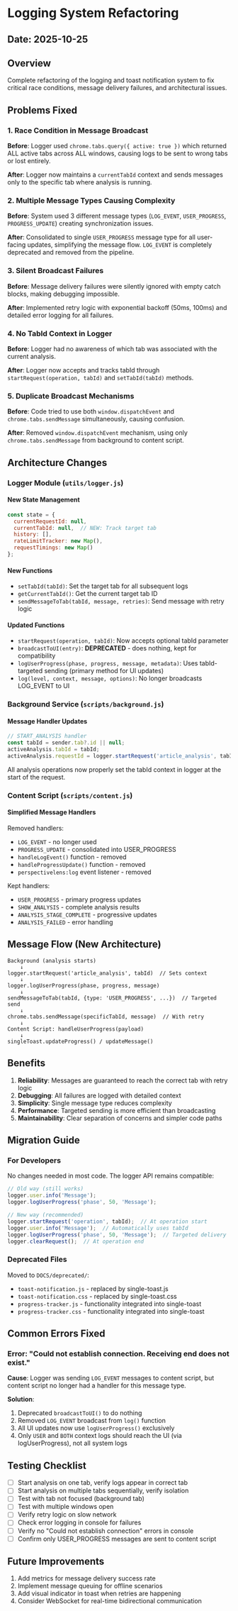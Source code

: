 # Logging System Refactoring

## Date: 2025-10-25

## Overview
Complete refactoring of the logging and toast notification system to fix critical race conditions, message delivery failures, and architectural issues.

## Problems Fixed

### 1. Race Condition in Message Broadcast
**Before**: Logger used `chrome.tabs.query({ active: true })` which returned ALL active tabs across ALL windows, causing logs to be sent to wrong tabs or lost entirely.

**After**: Logger now maintains a `currentTabId` context and sends messages only to the specific tab where analysis is running.

### 2. Multiple Message Types Causing Complexity
**Before**: System used 3 different message types (`LOG_EVENT`, `USER_PROGRESS`, `PROGRESS_UPDATE`) creating synchronization issues.

**After**: Consolidated to single `USER_PROGRESS` message type for all user-facing updates, simplifying the message flow. `LOG_EVENT` is completely deprecated and removed from the pipeline.

### 3. Silent Broadcast Failures
**Before**: Message delivery failures were silently ignored with empty catch blocks, making debugging impossible.

**After**: Implemented retry logic with exponential backoff (50ms, 100ms) and detailed error logging for all failures.

### 4. No TabId Context in Logger
**Before**: Logger had no awareness of which tab was associated with the current analysis.

**After**: Logger now accepts and tracks tabId through `startRequest(operation, tabId)` and `setTabId(tabId)` methods.

### 5. Duplicate Broadcast Mechanisms
**Before**: Code tried to use both `window.dispatchEvent` and `chrome.tabs.sendMessage` simultaneously, causing confusion.

**After**: Removed `window.dispatchEvent` mechanism, using only `chrome.tabs.sendMessage` from background to content script.

## Architecture Changes

### Logger Module (`utils/logger.js`)

#### New State Management
```javascript
const state = {
  currentRequestId: null,
  currentTabId: null,  // NEW: Track target tab
  history: [],
  rateLimitTracker: new Map(),
  requestTimings: new Map()
};
```

#### New Functions
- `setTabId(tabId)`: Set the target tab for all subsequent logs
- `getCurrentTabId()`: Get the current target tab ID
- `sendMessageToTab(tabId, message, retries)`: Send message with retry logic

#### Updated Functions
- `startRequest(operation, tabId)`: Now accepts optional tabId parameter
- `broadcastToUI(entry)`: **DEPRECATED** - does nothing, kept for compatibility
- `logUserProgress(phase, progress, message, metadata)`: Uses tabId-targeted sending (primary method for UI updates)
- `log(level, context, message, options)`: No longer broadcasts LOG_EVENT to UI

### Background Service (`scripts/background.js`)

#### Message Handler Updates
```javascript
// START_ANALYSIS handler
const tabId = sender.tab?.id || null;
activeAnalysis.tabId = tabId;
activeAnalysis.requestId = logger.startRequest('article_analysis', tabId);
```

All analysis operations now properly set the tabId context in logger at the start of the request.

### Content Script (`scripts/content.js`)

#### Simplified Message Handlers
Removed handlers:
- `LOG_EVENT` - no longer used
- `PROGRESS_UPDATE` - consolidated into USER_PROGRESS
- `handleLogEvent()` function - removed
- `handleProgressUpdate()` function - removed
- `perspectivelens:log` event listener - removed

Kept handlers:
- `USER_PROGRESS` - primary progress updates
- `SHOW_ANALYSIS` - complete analysis results
- `ANALYSIS_STAGE_COMPLETE` - progressive updates
- `ANALYSIS_FAILED` - error handling

## Message Flow (New Architecture)

```
Background (analysis starts)
    ↓
logger.startRequest('article_analysis', tabId)  // Sets context
    ↓
logger.logUserProgress(phase, progress, message)
    ↓
sendMessageToTab(tabId, {type: 'USER_PROGRESS', ...})  // Targeted send
    ↓
chrome.tabs.sendMessage(specificTabId, message)  // With retry
    ↓
Content Script: handleUserProgress(payload)
    ↓
singleToast.updateProgress() / updateMessage()
```

## Benefits

1. **Reliability**: Messages are guaranteed to reach the correct tab with retry logic
2. **Debugging**: All failures are logged with detailed context
3. **Simplicity**: Single message type reduces complexity
4. **Performance**: Targeted sending is more efficient than broadcasting
5. **Maintainability**: Clear separation of concerns and simpler code paths

## Migration Guide

### For Developers

No changes needed in most code. The logger API remains compatible:

```javascript
// Old way (still works)
logger.user.info('Message');
logger.logUserProgress('phase', 50, 'Message');

// New way (recommended)
logger.startRequest('operation', tabId);  // At operation start
logger.user.info('Message');  // Automatically uses tabId
logger.logUserProgress('phase', 50, 'Message');  // Targeted delivery
logger.clearRequest();  // At operation end
```

### Deprecated Files

Moved to `DOCS/deprecated/`:
- `toast-notification.js` - replaced by single-toast.js
- `toast-notification.css` - replaced by single-toast.css
- `progress-tracker.js` - functionality integrated into single-toast
- `progress-tracker.css` - functionality integrated into single-toast

## Common Errors Fixed

### Error: "Could not establish connection. Receiving end does not exist."
**Cause**: Logger was sending `LOG_EVENT` messages to content script, but content script no longer had a handler for this message type.

**Solution**:
1. Deprecated `broadcastToUI()` to do nothing
2. Removed `LOG_EVENT` broadcast from `log()` function
3. All UI updates now use `logUserProgress()` exclusively
4. Only `USER` and `BOTH` context logs should reach the UI (via logUserProgress), not all system logs

## Testing Checklist

- [ ] Start analysis on one tab, verify logs appear in correct tab
- [ ] Start analysis on multiple tabs sequentially, verify isolation
- [ ] Test with tab not focused (background tab)
- [ ] Test with multiple windows open
- [ ] Verify retry logic on slow network
- [ ] Check error logging in console for failures
- [ ] Verify no "Could not establish connection" errors in console
- [ ] Confirm only USER_PROGRESS messages are sent to content script

## Future Improvements

1. Add metrics for message delivery success rate
2. Implement message queuing for offline scenarios
3. Add visual indicator in toast when retries are happening
4. Consider WebSocket for real-time bidirectional communication
